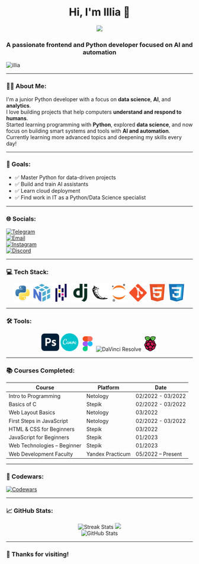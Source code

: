 <h1 align="center">Hi, I'm Illia 👋</h1>
<p align="center">
  <img src="https://media.giphy.com/media/MilplcpOCEMTGBtBW/giphy.gif" width="50px" />
</p>

<h3 align="center">A passionate frontend and Python developer focused on AI and automation</h3>

<p align="left">
  <img src="https://komarev.com/ghpvc/?username=illia&label=Profile%20views&color=0e75b6&style=flat" alt="illia" />
</p>

---

### 👨‍💻 About Me:
I'm a junior Python developer with a focus on **data science**, **AI**, and **analytics**.  
I love building projects that help computers **understand and respond to humans**.  
Started learning programming with **Python**, explored **data science**, and now focus on building smart systems and tools with **AI and automation**.  
Currently learning more advanced topics and deepening my skills every day!

---

### 🎯 Goals:
- ✅ Master Python for data-driven projects  
- ✅ Build and train AI assistants  
- ✅ Learn cloud deployment  
- ✅ Find work in IT as a Python/Data Science specialist

---

### 🌐 Socials:

[![Telegram](https://img.shields.io/badge/Telegram-2CA5E0?style=for-the-badge&logo=telegram&logoColor=white)](https://t.me/Illia)  
[![Email](https://img.shields.io/badge/Email-D14836?style=for-the-badge&logo=gmail&logoColor=white)](mailto:narighillya@gmail.com)  
[![Instagram](https://img.shields.io/badge/Instagram-E4405F?style=for-the-badge&logo=instagram&logoColor=white)](https://instagram.com/illia)  
[![Discord](https://img.shields.io/badge/Discord-5865F2?style=for-the-badge&logo=discord&logoColor=white)](https://discord.gg/8337)

---

### 💻 Tech Stack:

<div align="center">
  <img src="https://github.com/devicons/devicon/blob/master/icons/python/python-original.svg" width="48" title="Python" />
  <img src="https://github.com/devicons/devicon/blob/master/icons/numpy/numpy-original.svg" width="48" title="NumPy" />
  <img src="https://github.com/devicons/devicon/blob/master/icons/pandas/pandas-original.svg" width="48" title="Pandas" />
  <img src="https://github.com/devicons/devicon/blob/master/icons/django/django-plain.svg" width="48" title="Django" />
  <img src="https://github.com/devicons/devicon/blob/master/icons/flask/flask-original.svg" width="48" title="Flask" />
  <img src="https://github.com/devicons/devicon/blob/master/icons/jupyter/jupyter-original.svg" width="48" title="Jupyter" />
  <img src="https://github.com/devicons/devicon/blob/master/icons/git/git-original.svg" width="48" title="Git" />
  <img src="https://github.com/devicons/devicon/blob/master/icons/html5/html5-original.svg" width="48" title="HTML5" />
  <img src="https://github.com/devicons/devicon/blob/master/icons/css3/css3-original.svg" width="48" title="CSS3" />
</div>

---

### 🛠 Tools:

<div align="center">
  <img src="https://github.com/devicons/devicon/blob/master/icons/photoshop/photoshop-plain.svg" width="48" title="Photoshop" />
  <img src="https://github.com/devicons/devicon/blob/master/icons/canva/canva-original.svg" width="48" title="Canva" />
  <img src="https://github.com/devicons/devicon/blob/master/icons/figma/figma-original.svg" width="40" title="Figma" />
  <img src="https://upload.wikimedia.org/wikipedia/commons/9/90/DaVinci_Resolve_17_logo.svg" width="48" title="DaVinci Resolve" />
  <img src="https://github.com/devicons/devicon/blob/master/icons/raspberrypi/raspberrypi-original.svg" width="40" title="Raspberry Pi" />
</div>

---

### 📚 Courses Completed:

| Course | Platform | Date |
|--------|----------|------|
| Intro to Programming | Netology | 02/2022 - 03/2022 |
| Basics of C | Stepik | 02/2022 - 03/2022 |
| Web Layout Basics | Netology | 03/2022 |
| First Steps in JavaScript | Netology | 02/2022 - 03/2022 |
| HTML & CSS for Beginners | Stepik | 03/2022 |
| JavaScript for Beginners | Stepik | 01/2023 |
| Web Technologies – Beginner | Stepik | 01/2023 |
| Web Development Faculty | Yandex Practicum | 05/2022 – Present |

---

### 🧠 Codewars:

[![Codewars](https://www.codewars.com/users/FilimonovAlexey/badges/large)](https://www.codewars.com/users/FilimonovAlexey)

---

### 📈 GitHub Stats:

<div align="center">
  <img src="https://github-readme-streak-stats.herokuapp.com?user=Illia&theme=dark&background=000000" alt="Streak Stats" height="195px" />
  <img src="https://github-readme-stats.vercel.app/api/top-langs/?username=Illia&layout=compact&theme=vision-friendly-dark" height="195px" />
  <br />
  <img src="https://github-readme-stats.vercel.app/api?username=Illia&show_icons=true&locale=en" alt="GitHub Stats" />
</div>

---

### 🏁 Thanks for visiting!

